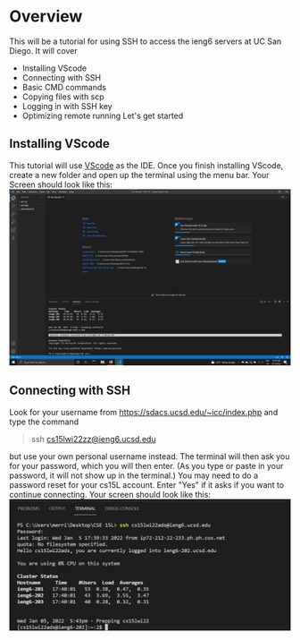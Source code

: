 # Overview
This will be a tutorial for using SSH to access the ieng6 servers at UC San Diego. 
It will cover
* Installing VScode
* Connecting with SSH
* Basic CMD commands
* Copying files with scp
* Logging in with SSH key
* Optimizing remote running
Let's get started

## Installing VScode
This tutorial will use [VScode](https://code.visualstudio.com/) as the IDE. 
Once you finish installing VScode, create a new folder and open up the terminal using the menu bar.
Your Screen should look like this:
![Image](vscode.png)

## Connecting with SSH
Look for your username from https://sdacs.ucsd.edu/~icc/index.php and type the command
> ssh cs15lwi22zz@ieng6.ucsd.edu

but use your own personal username instead.
The terminal will then ask you for your password, which you will then enter.
(As you type or paste in your password, it will not show up in the terminal.)
You may need to do a password reset for your cs15L account.
Enter "Yes" if it asks if you want to continue connecting.
Your screen should look like this:
![Image](ssh.png)

